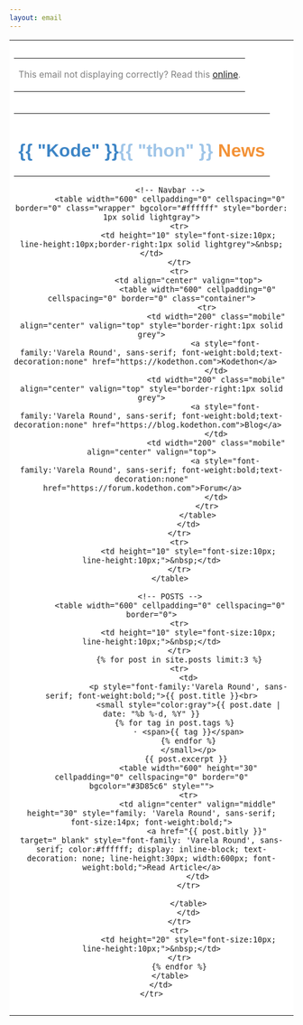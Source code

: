 ```yaml
---
layout: email
---
```

<table width="640" cellpadding="0" cellspacing="0" border="0" class="wrapper" bgcolor="#FFFFFF">
  <tr>
    <td height="10" style="font-size:10px; line-height:10px;">&nbsp;</td>
  </tr>
  <tr>
		<!-- display trouble -->
    <td align="center" valign="top">
      <table width="100%" cellpadding="0" cellspacing="0" border="0" class="container">
        <tr>
          <td align="center" valign="top">
						<p style="color:gray">This email not displaying correctly?  Read this <a href="{{ page.url | absolute_url }}">online</a>.</p> 
					</td>
				</tr>
			</table>
		</td>
	</tr>
	<tr>
		<td align="center">
			<!-- LOGO  -->
			<table width="100%" cellpadding="0" cellspacing="0" border="0" class="wrapper">
				<tr>
					<td align="center" valign="top">
						<!-- site logo -->
						<h1 style="font-family:'Varela Round', sans-serif; font-weight:bold;">
						<span style="color:#3d85c6;font-family:'Varela Round', sans-serif;">{{ "Kode" }}</span><span style="color: #9fc5e8;;font-family:'Varela Round', sans-serif;">{{ "thon" }}</span> <span style="color:#F39237">News</span>
						</h1>
					</td>
				</tr>
			</table>

			<!-- Navbar -->
			<table width="600" cellpadding="0" cellspacing="0" border="0" class="wrapper" bgcolor="#ffffff" style="border: 1px solid lightgray">
				<tr>
					<td height="10" style="font-size:10px; line-height:10px;border-right:1px solid lightgrey">&nbsp;</td>
				</tr>
				<tr>
					<td align="center" valign="top">
						<table width="600" cellpadding="0" cellspacing="0" border="0" class="container">
							<tr>
								<td width="200" class="mobile" align="center" valign="top" style="border-right:1px solid grey">
									<a style="font-family:'Varela Round', sans-serif; font-weight:bold;text-decoration:none" href="https://kodethon.com">Kodethon</a>	
								</td>
								<td width="200" class="mobile" align="center" valign="top" style="border-right:1px solid grey">
									<a style="font-family:'Varela Round', sans-serif; font-weight:bold;text-decoration:none" href="https://blog.kodethon.com">Blog</a>	
								</td>
								<td width="200" class="mobile" align="center" valign="top">
									<a style="font-family:'Varela Round', sans-serif; font-weight:bold;text-decoration:none" href="https://forum.kodethon.com">Forum</a>	
								</td>
							</tr>
						</table>
					</td>
				</tr>
				<tr>
					<td height="10" style="font-size:10px; line-height:10px;">&nbsp;</td>
				</tr>
			</table>

			<!-- POSTS -->
			<table width="600" cellpadding="0" cellspacing="0" border="0">
				<tr>
					<td height="10" style="font-size:10px; line-height:10px;">&nbsp;</td>
				</tr>
				{% for post in site.posts limit:3 %}
				<tr>
					<td>
					<p style="font-family:'Varela Round', sans-serif; font-weight:bold;">{{ post.title }}<br>
					<small style="color:gray">{{ post.date | date: "%b %-d, %Y" }}
					{% for tag in post.tags %}		
					· <span>{{ tag }}</span>
					{% endfor %}
					</small></p>
					{{ post.excerpt }} 
					<table width="600" height="30" cellpadding="0" cellspacing="0" border="0" bgcolor="#3D85c6" style="">
					<tr>
						<td align="center" valign="middle" height="30" style="family: 'Varela Round', sans-serif; font-size:14px; font-weight:bold;">
							<a href="{{ post.bitly }}" target="_blank" style="font-family: 'Varela Round', sans-serif; color:#ffffff; display: inline-block; text-decoration: none; line-height:30px; width:600px; font-weight:bold;">Read Article</a>
						</td>
					</tr>

					</table>
					</td>
				</tr>
				<tr>
					<td height="20" style="font-size:10px; line-height:10px;">&nbsp;</td>
				</tr>
				{% endfor %}
			</table>
		</td>
	</tr>

  <tr>
    <td height="10" style="font-size:10px; line-height:10px;">&nbsp;</td>
  </tr>
</table>
